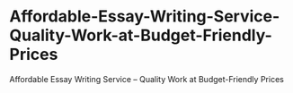 # Affordable-Essay-Writing-Service-Quality-Work-at-Budget-Friendly-Prices
Affordable Essay Writing Service – Quality Work at Budget-Friendly Prices
